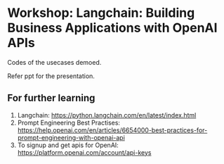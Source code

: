 # Workshop: Langchain: Building Business Applications with OpenAI APIs

Codes of the usecases demoed.

Refer ppt for the presentation.


## For further learning
1. Langchain: https://python.langchain.com/en/latest/index.html
2. Prompt Engineering Best Practises: https://help.openai.com/en/articles/6654000-best-practices-for-prompt-engineering-with-openai-api
3. To signup and get apis for OpenAI: https://platform.openai.com/account/api-keys
